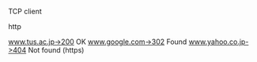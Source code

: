 TCP client

http

www.tus.ac.jp->200 OK
www.google.com->302 Found
www.yahoo.co.jp->404 Not found (https)
